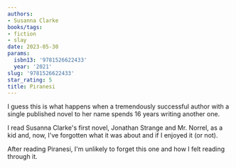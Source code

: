 ```yaml
---
authors:
- Susanna Clarke
books/tags:
- fiction
- slay
date: 2023-05-30
params:
  isbn13: '9781526622433'
  year: '2021'
slug: '9781526622433'
star_rating: 5
title: Piranesi
---
```


I guess this is what happens when a tremendously successful author with a single published novel to her name spends 16 years writing another one.

I read Susanna Clarke's first novel, Jonathan Strange and Mr. Norrel, as a kid and, now, I've forgotten what it was about and if I enjoyed it (or not).

After reading Piranesi, I'm unlikely to forget this one and how I felt reading through it.

<!--more-->